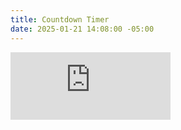 ```yaml
---
title: Countdown Timer
date: 2025-01-21 14:08:00 -05:00
---
```


<iframe src="https://free.timeanddate.com/countdown/i9qd9a58/n263/cf100/cm0/cu4/ct0/cs0/ca0/cr0/ss0/cac000/cpc000/pcfff/tcfff/fs100/szw256/szh108/tatTime%20left%20to%20Event%20in/tac000/tptTime%20since%20Event%20started%20in/tpc000/mac000/mpc000/iso2029-01-20T00:00:00" allowtransparency="true" frameborder="0" width="256" height="108"></iframe>
